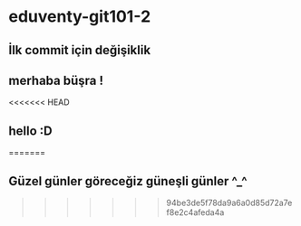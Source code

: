 # eduventy-git101-2

## İlk commit için değişiklik

## merhaba büşra !
<<<<<<< HEAD
## hello :D
=======

## Güzel günler göreceğiz güneşli günler ^_^
>>>>>>> 94be3de5f78da9a6a0d85d72a7ef8e2c4afeda4a
